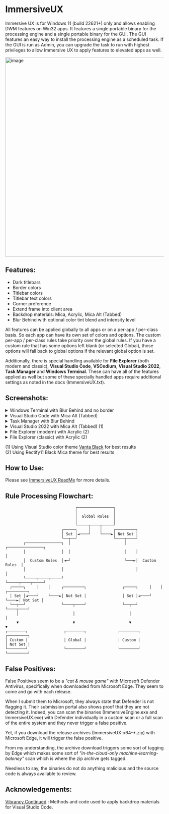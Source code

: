 # ImmersiveUX
Immersive UX is for Windows 11 (build 22621+) only and allows enabling DWM features on Win32 apps. It features a single portable binary for the processing engine and a single portable binary for the GUI. The GUI features an easy way to install the processing engine as a scheduled task. If the GUI is run as Admin, you can upgrade the task to run with highest privileges to allow Immersive UX to apply features to elevated apps as well. 

<img width="898" height="633" alt="image" src="https://github.com/user-attachments/assets/8e67833a-a079-48d3-8563-4e31de5429bd" />

## Features:

- Dark titlebars
- Border colors
- Titlebar colors
- Titlebar text colors
- Corner preference
- Extend frame into client area
- Backdrop materials: Mica, Acrylic, Mica Alt (Tabbed)
- Blur Behind with optional color tint blend and intensity level


All features can be applied globally to all apps or on a per-app / per-class basis. So each app can have its own set of colors and options. The custom per-app / per-class rules take priority over the global rules. If you have a custom rule that has some options left blank (or selected Global), those options will fall back to global options if the relevant global option is set.

Additionally, there is special handling available for **File Explorer** (both modern and classic), **Visual Studio Code**, **VSCodium**, **Visual Studio 2022**, **Task Manager** and **Windows Terminal**. These can have all of the features applied as well but some of these specially handled apps require additional settings as noted in the docs (ImmersiveUX.txt).

## Screenshots:

<details>
  <summary>Windows Terminal with Blur Behind and no border</summary>
<img width="1049" height="711" alt="ux-terminal-blur" src="https://github.com/user-attachments/assets/8c1c8455-1a6f-4edc-bfeb-04ad9e76a069" />
</details>

<details>
  <summary>Visual Studio Code with Mica Alt (Tabbed)</summary>
<img width="1277" height="723" alt="image" src="https://github.com/user-attachments/assets/fe99b4f0-08f1-4d7a-87dc-1284f7842516" />
</details>

<details>
  <summary>Task Manager with Blur Behind</summary>
<img width="1148" height="733" alt="image" src="https://github.com/user-attachments/assets/49998798-0580-4b22-9c67-3c10e4d5f78c" />
</details>

<details>
  <summary>Visual Studio 2022 with Mica Alt (Tabbed) (1)</summary>
<img width="1252" height="842" alt="image" src="https://github.com/user-attachments/assets/1bb3ac8e-75fa-4253-abad-042ef2edae64" />
</details>

<details>
  <summary>File Explorer (modern) with Acrylic (2)</summary>
<img width="961" height="667" alt="image" src="https://github.com/user-attachments/assets/10b0d146-6a1f-4fcc-b84a-741f151ebff2" />
</details>

<details>
  <summary>File Explorer (classic) with Acrylic (2)</summary>
<img width="961" height="667" alt="image" src="https://github.com/user-attachments/assets/58e5819a-e320-4d26-a602-82a9522abc29" />
</details>

(1) Using Visual Studio color theme [Vanta Black](https://marketplace.visualstudio.com/items?itemName=BrijeshRathod.PitchBlackV1) for best results <br>
(2) Using Rectify11 Black Mica theme for best results

## How to Use:

Please see [ImmersiveUX ReadMe](https://github.com/WildByDesign/ImmersiveUX/blob/main/ImmersiveUX_ReadMe.md) for more details.

## Rule Processing Flowchart:

```
                               ┌────────────────┐                           
                               │                │                           
                               │  Global Rules  │                           
                               │                │                           
                               └─────┬────┬─────┘                           
                         ┌─────┐     │    │     ┌─────────┐                 
                         │ Set │◄────┘    └────►│ Not Set │                 
                         └──┬──┘                └────┬────┘                 
        ┌────────────────┐  │                        │    ┌────────────────┐
        │                │  │                        │    │                │
        │  Custom Rules  │◄─┘                        └───►│  Custom Rules  │
        │                │                                │                │
        └─────┬────┬─────┘                                └─────┬────┬─────┘
  ┌─────┐     │    │     ┌─────────┐                ┌─────┐     │    │     ┌─────────┐
  │ Set │◄────┘    └────►│ Not Set │                │ Set │◄────┘    └────►│ Not Set │
  └──┬──┘                └────┬────┘                └──┬──┘                └────┬────┘
     │                        │                        │                        │
     ▼                        ▼                        ▼                        ▼
┌────────┐                ┌────────┐              ┌────────┐               ┌─────────┐
│ Custom │                │ Global │              │ Custom │               │ Not Set │
└────────┘                └────────┘              └────────┘               └─────────┘
```

## False Positives:

False Positives seem to be a *"cat & mouse game"* with Microsoft Defender Antivirus, specifically when downloaded from Microsoft Edge. They seem to come and go with each release.

When I submit them to Microsoft, they always state that Defender is not flagging it. Their submission portal also shows proof that they are not detecting it. Indeed, you can scan the binaries (ImmersiveEngine.exe and ImmersiveUX.exe) with Defender individually in a custom scan or a full scan of the entire system and they never trigger a false positive.

Yet, if you download the release archives (ImmersiveUX-x64-*.zip) with Microsoft Edge, it will trigger the false positive.

From my understanding, the archive download triggers some sort of tagging by Edge which makes some sort of *"in-the-cloud-only machine-learning-baloney"* scan which is where the zip archive gets tagged.

Needless to say, the binaries do not do anything malicious and the source code is always available to review.

## Acknowledgements:

[Vibrancy Continued](https://github.com/illixion/vscode-vibrancy-continued) : Methods and code used to apply backdrop materials for Visual Studio Code.
